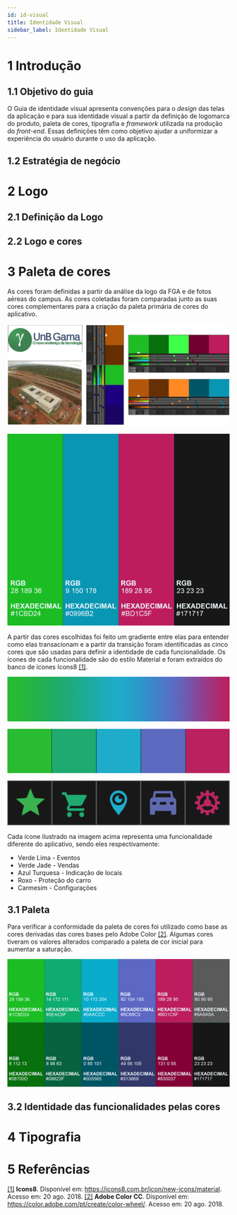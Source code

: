 ```yaml
---
id: id-visual
title: Identidade Visual
sidebar_label: Identidade Visual
---
```


# 1 Introdução
## 1.1 Objetivo do guia
O Guia de identidade visual apresenta convenções para o *design* das telas da aplicação e para sua identidade visual a partir da definição de logomarca do produto, paleta de cores, tipografia e *framework* utilizada na produção do *front-end*. Essas definições têm como objetivo ajudar a uniformizar a experiência do usuário durante o uso da aplicação.

## 1.2 Estratégia de negócio

# 2 Logo
## 2.1 Definição da Logo
## 2.2 Logo e cores

# 3 Paleta de cores
As cores foram definidas a partir da análise da logo da FGA e de fotos aéreas do campus. As cores coletadas foram comparadas junto as suas cores complementares para a criação da paleta primária de cores do aplicativo.

![estudo_identidade_visual](assets/identidade_visual/estudo_identidade_visual.png)

![estudo_identidade_visual](assets/identidade_visual/primary_colors.png)

A partir das cores escolhidas foi feito um gradiente entre elas para entender como elas transacionam e a partir da transição foram identificadas as cinco cores que são usadas para definir a identidade de cada funcionalidade. Os ícones de cada funcionalidade são do estilo Material e foram extraídos do banco de ícones Icons8 [[1]](#5-referencias).

![gradient_palette](assets/identidade_visual/gradient_palette.png)

![palette](assets/identidade_visual/palette.png)

![icons_in_palette](assets/identidade_visual/icons_in_palette.png)

Cada ícone ilustrado na imagem acima representa uma funcionalidade diferente do aplicativo, sendo eles respectivamente:
* Verde Lima - Eventos
* Verde Jade - Vendas
* Azul Turquesa - Indicação de locais
* Roxo - Proteção do carro
* Carmesim - Configurações

## 3.1 Paleta
Para verificar a conformidade da paleta de cores foi utilizado como base as cores derivadas das cores bases pelo Adobe Color [[2]](#5-referencias). Algumas cores tiveram os valores alterados comparado a paleta de cor inicial para aumentar a saturação.

![secundary_color](assets/identidade_visual/secundary_color.png)

## 3.2 Identidade das funcionalidades pelas cores

# 4 Tipografia

# 5 Referências
[[1]](#5-referencias) **Icons8**. Disponível em: <https://icons8.com.br/icon/new-icons/material>. Acesso em: 20 ago. 2018.
[[2]](#5-referencias) **Adobe Color CC**. Disponível em: <https://color.adobe.com/pt/create/color-wheel/>. Acesso em: 20 ago. 2018.